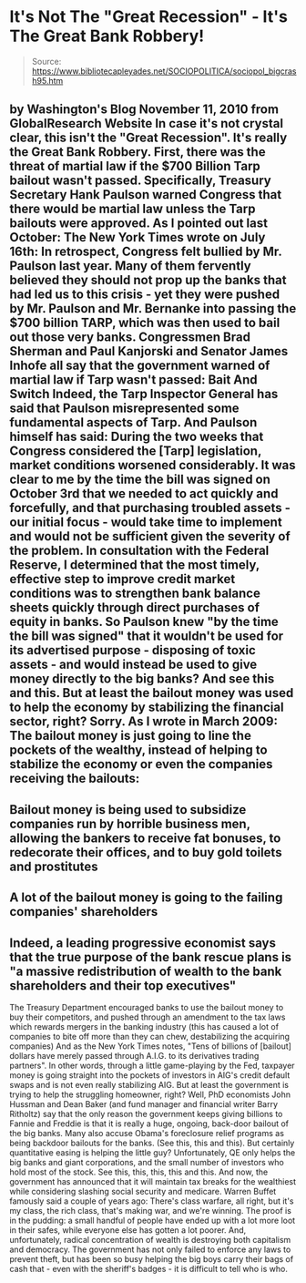 # It's Not The "Great Recession" - It's The Great Bank Robbery!

> Source: https://www.bibliotecapleyades.net/SOCIOPOLITICA/sociopol_bigcrash95.htm

by Washington's Blog
November 11, 2010
from
GlobalResearch Website
In case it's not crystal clear, this isn't the "Great Recession". It's
really the Great Bank Robbery.
First, there was the threat of martial law if the $700 Billion Tarp bailout
wasn't passed. Specifically, Treasury Secretary Hank Paulson warned
Congress that there would be martial law unless the Tarp bailouts were
approved.
As I pointed out
last October:
The New York Times
wrote on July 16th:
In retrospect, Congress felt bullied by Mr. Paulson last year. Many of
them fervently believed they should not prop up the banks that had led
us to this crisis - yet they were pushed by Mr. Paulson and Mr. Bernanke
into passing the $700 billion TARP, which was then used to bail out
those very banks.
Congressmen Brad Sherman and Paul
Kanjorski and Senator James Inhofe all say that the government
warned of martial law if Tarp wasn't passed:
Bait And Switch
Indeed, the Tarp Inspector General has
said that Paulson misrepresented some
fundamental aspects of Tarp.
And Paulson himself has
said:
During the two weeks that Congress
considered the [Tarp] legislation, market conditions worsened
considerably.
It was clear to me by the time the bill was
signed on October 3rd that we needed to act quickly and forcefully, and
that purchasing troubled assets - our initial focus - would take time to
implement and would not be sufficient given the severity of the problem.
In consultation with the Federal Reserve, I
determined that the most timely, effective step to improve credit market
conditions was to strengthen bank balance sheets quickly through direct
purchases of equity in banks.
So Paulson knew "by the time the bill was
signed" that it wouldn't be used for its advertised purpose - disposing of
toxic assets - and would instead be used to give money directly to the big
banks?
And see
this and
this.
But at least the bailout money was used to help the economy by stabilizing
the financial sector, right?
Sorry.
As I wrote in
March 2009:
The bailout money is just going to line the
pockets of the wealthy, instead of helping to stabilize the economy or
even the companies receiving the bailouts:
-
Bailout money is being used to
subsidize companies run by horrible business men, allowing the
bankers to receive
fat bonuses, to
redecorate their offices, and
to buy
gold toilets and
prostitutes
-
A lot of the bailout money is going
to the failing companies'
shareholders
-
Indeed, a leading progressive
economist
says that the true purpose of the bank rescue plans is
"a massive redistribution of wealth to the bank shareholders and
their top executives"
-
The Treasury Department
encouraged
banks to use the bailout money to buy their competitors, and
pushed through an amendment to the tax laws which rewards
mergers in the banking industry (this has caused a lot of
companies to bite off more than they can chew, destabilizing the
acquiring companies)
And as the New York Times
notes,
"Tens of billions of [bailout] dollars
have merely passed through A.I.G. to its derivatives trading
partners".
In other words, through a little
game-playing by the Fed, taxpayer money is going straight into the
pockets of investors in AIG's credit default swaps and is not even
really stabilizing AIG.
But at least the government is trying to help
the struggling homeowner, right?
Well, PhD economists
John Hussman and
Dean Baker (and fund
manager and financial writer Barry Ritholtz) say that the only reason the
government keeps giving billions to Fannie and Freddie is that it is really
a huge, ongoing, back-door bailout of the big banks.
Many also accuse Obama's foreclosure relief programs as being backdoor
bailouts for the banks. (See
this,
this and
this).
But certainly quantitative easing is helping the little guy?
Unfortunately, QE only helps the
big banks and giant corporations, and the
small number of investors who hold
most of the stock.
See
this,
this,
this,
this and
this.
And now, the government has announced that it will
maintain tax breaks for
the wealthiest while considering slashing social security and medicare.
Warren Buffet famously
said a couple of years ago:
There's class warfare, all right, but it's
my class, the rich class, that's making war, and we're winning.
The proof is in the pudding: a small handful of
people have ended up with
a lot more loot in their safes, while everyone
else has gotten a lot poorer. And, unfortunately, radical concentration of
wealth is
destroying both capitalism and democracy.
The government has not only
failed to enforce any laws to prevent theft, but
has been so busy helping the big boys carry their bags of cash that - even
with the sheriff's badges - it is
difficult to tell who is who.
